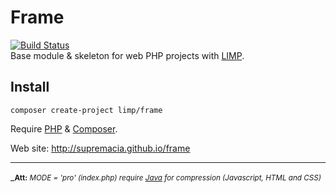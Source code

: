 # Frame
[![Build Status](https://travis-ci.org/supremacia/frame.svg?branch=master)](https://travis-ci.org/supremacia/frame)   
Base module & skeleton for web PHP projects with [LIMP](https://github.com/supremacia/limp).

## Install

```shell
composer create-project limp/frame
```

Require [PHP](http://www.php.net/) & [Composer](https://getcomposer.org/download/).

Web site: http://supremacia.github.io/frame

----
_<small>**Att:** _MODE = 'pro' (index.php) require [Java](https://www.java.com) for compression (Javascript, HTML and CSS)</sup>_

